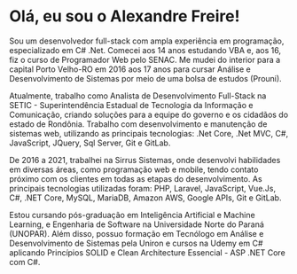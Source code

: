 # Olá, eu sou o Alexandre Freire!

Sou um desenvolvedor full-stack com ampla experiência em programação, especializado em C# .Net. Comecei aos 14 anos estudando VBA e, aos 16, fiz o curso de Programador Web pelo SENAC. Me mudei do interior para a capital Porto Velho-RO em 2016 aos 17 anos para cursar Análise e Desenvolvimento de Sistemas por meio de uma bolsa de estudos (Prouni).

Atualmente, trabalho como Analista de Desenvolvimento Full-Stack na SETIC - Superintendência Estadual de Tecnologia da Informação e Comunicação, criando soluções para a equipe do governo e os cidadãos do estado de Rondônia. Trabalho com desenvolvimento e manutenção de sistemas web, utilizando as principais tecnologias: .Net Core, .Net MVC, C#, JavaScript, JQuery, Sql Server, Git e GitLab.

De 2016 a 2021, trabalhei na Sirrus Sistemas, onde desenvolvi habilidades em diversas áreas, como programação web e mobile, tendo contato próximo com os clientes em todas as etapas do desenvolvimento. As principais tecnologias utilizadas foram: PHP, Laravel, JavaScript, Vue.Js, C#, .NET Core, MySQL, MariaDB, Amazon AWS, Google APIs, Git e GitLab.

Estou cursando pós-graduação em Inteligência Artificial e Machine Learning, e Engenharia de Software na Universidade Norte do Paraná (UNOPAR). Além disso, possuo formação em Tecnólogo em Análise e Desenvolvimento de Sistemas pela Uniron e cursos na Udemy em C# aplicando Princípios SOLID e Clean Architecture Essencial - ASP .NET Core com C#.
